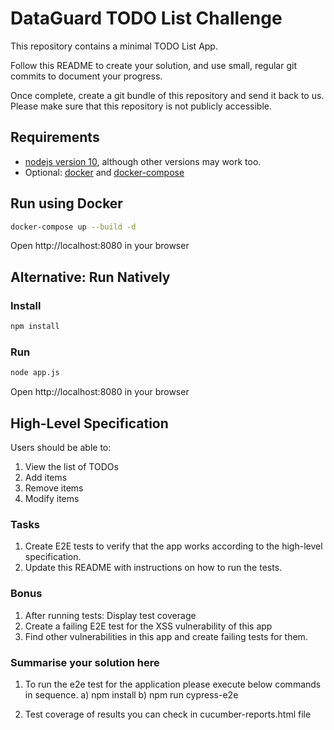 # DataGuard TODO List Challenge

This repository contains a minimal TODO List App.

Follow this README to create your solution, and use small, regular git
commits to document your progress.

Once complete, create a git bundle of this repository and send it back
to us. Please make sure that this repository is not publicly accessible.

## Requirements

- [nodejs version 10](https://nodejs.org/), although other versions may
  work too.
- Optional: [docker](https://docs.docker.com/) and [docker-compose](https://docs.docker.com/compose/)

## Run using Docker

```sh
docker-compose up --build -d
```

Open http://localhost:8080 in your browser

## Alternative: Run Natively

### Install

```sh
npm install
```

### Run

```sh
node app.js
```

Open http://localhost:8080 in your browser

## High-Level Specification

Users should be able to:

1. View the list of TODOs
2. Add items
3. Remove items
4. Modify items

### Tasks

1. Create E2E tests to verify that the app works according to the
   high-level specification.
2. Update this README with instructions on how to run the tests.

### Bonus

1. After running tests: Display test coverage
2. Create a failing E2E test for the XSS vulnerability of this app
3. Find other vulnerabilities in this app and create failing tests for
   them.

### Summarise your solution here

1. To run the e2e test for the application please execute below commands in sequence.
a) npm install
b) npm run cypress-e2e

2. Test coverage of results you can check in cucumber-reports.html file

